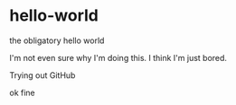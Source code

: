 # hello-world
the obligatory hello world

I'm not even sure why I'm doing this. I think I'm just bored.

Trying out GitHub

ok fine
